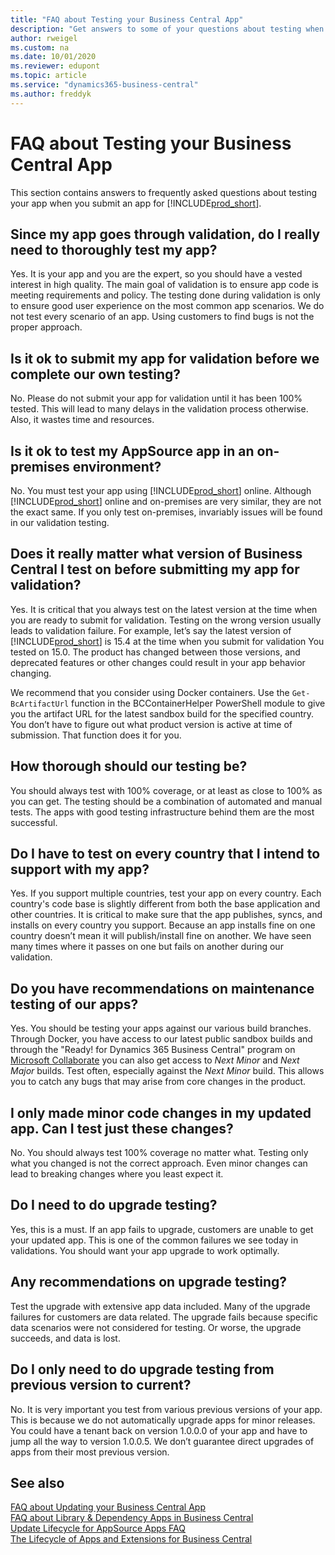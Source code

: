 ```yaml
---
title: "FAQ about Testing your Business Central App"
description: "Get answers to some of your questions about testing when you build an app for Dynamics 365 Business Central"
author: rweigel
ms.custom: na
ms.date: 10/01/2020
ms.reviewer: edupont
ms.topic: article
ms.service: "dynamics365-business-central"
ms.author: freddyk
---
```


# FAQ about Testing your Business Central App

This section contains answers to frequently asked questions about testing your app when you submit an app for [!INCLUDE[prod_short](../includes/prod_short.md)].

## Since my app goes through validation, do I really need to thoroughly test my app?

Yes. It is your app and you are the expert, so you should have a vested interest in high quality. The main goal of validation is to ensure app code is meeting requirements and policy. The testing done during validation is only to ensure good user experience on the most common app scenarios. We do not test every scenario of an app. Using customers to find bugs is not the proper approach.

## Is it ok to submit my app for validation before we complete our own testing?

No. Please do not submit your app for validation until it has been 100% tested. This will lead to many delays in the validation process otherwise. Also, it wastes time and resources.

## Is it ok to test my AppSource app in an on-premises environment?

No. You must test your app using [!INCLUDE[prod_short](includes/prod_short.md)] online. Although [!INCLUDE[prod_short](includes/prod_short.md)] online and on-premises are very similar, they are not the exact same. If you only test on-premises, invariably issues will be found in our validation testing.

## Does it really matter what version of Business Central I test on before submitting my app for validation?

Yes. It is critical that you always test on the latest version at the time when you are ready to submit for validation. Testing on the wrong version usually leads to validation failure. For example, let’s say the latest version of [!INCLUDE[prod_short](includes/prod_short.md)] is 15.4 at the time when you submit for validation You tested on 15.0. The product has changed between those versions, and deprecated features or other changes could result in your app behavior changing.

We recommend that you consider using Docker containers. Use the `Get-BcArtifactUrl` function in the BCContainerHelper PowerShell module to give you the artifact URL for the latest sandbox build for the specified country. You don’t have to figure out what product version is active at time of submission. That function does it for you.

## How thorough should our testing be?

You should always test with 100% coverage, or at least as close to 100% as you can get. The testing should be a combination of automated and manual tests. The apps with good testing infrastructure behind them are the most successful.

## Do I have to test on every country that I intend to support with my app?

Yes. If you support multiple countries, test your app on every country. Each country's code base is slightly different from both the base application and other countries. It is critical to make sure that the app publishes, syncs, and installs on every country you support. Because an app installs fine on one country doesn’t mean it will publish/install fine on another. We have seen many times where it passes on one but fails on another during our validation.

## Do you have recommendations on maintenance testing of our apps?

Yes. You should be testing your apps against our various build branches. Through Docker, you have access to our latest public sandbox builds and through the "Ready! for Dynamics 365 Business Central" program on [Microsoft Collaborate](https://aka.ms/collaborate) you can also get access to *Next Minor* and *Next Major* builds. Test often, especially against the *Next Minor* build. This allows you to catch any bugs that may arise from core changes in the product.

## I only made minor code changes in my updated app. Can I test just these changes?

No. You should always test 100% coverage no matter what. Testing only what you changed is not the correct approach. Even minor changes can lead to breaking changes where you least expect it.

## Do I need to do upgrade testing?

Yes, this is a must. If an app fails to upgrade, customers are unable to get your updated app. This is one of the common failures we see today in validations. You should want your app upgrade to work optimally.

## Any recommendations on upgrade testing?

Test the upgrade with extensive app data included. Many of the upgrade failures for customers are data related. The upgrade fails because specific data scenarios were not considered for testing. Or worse, the upgrade succeeds, and data is lost.

## Do I only need to do upgrade testing from previous version to current?

No. It is very important you test from various previous versions of your app. This is because we do not automatically upgrade apps for minor releases. You could have a tenant back on version 1.0.0.0 of your app and have to jump all the way to version 1.0.0.5. We don’t guarantee direct upgrades of apps from their most previous version.

## See also

[FAQ about Updating your Business Central App](app-faq-update.md)  
[FAQ about Library & Dependency Apps in Business Central](app-faq-dependencies-libraries.md)  
[Update Lifecycle for AppSource Apps FAQ](devenv-update-app-life-cycle-faq.md)  
[The Lifecycle of Apps and Extensions for Business Central](devenv-app-life-cycle.md)  
